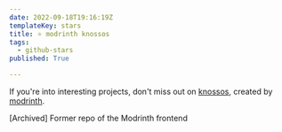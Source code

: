 ```yaml
---
date: 2022-09-18T19:16:19Z
templateKey: stars
title: ⭐ modrinth knossos
tags:
  - github-stars
published: True

---
```


If you're into interesting projects, don't miss out on [knossos](https://github.com/modrinth/knossos), created by [modrinth](https://github.com/modrinth).

[Archived] Former repo of the Modrinth frontend
